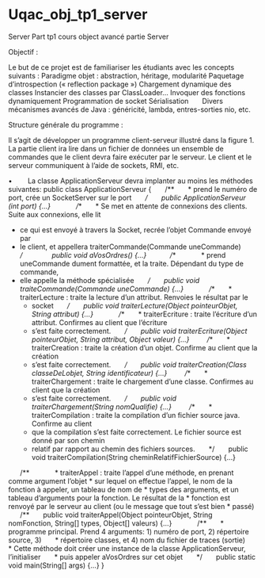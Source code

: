 # Uqac_obj_tp1_server
Server Part tp1 cours object avancé partie Server

Objectif :

Le but de ce projet est de familiariser les étudiants avec les concepts suivants :
Paradigme objet : abstraction, héritage, modularité
Paquetage d’introspection (« reflection package »)
Chargement dynamique des classes
Instancier des classes par ClassLoader…
Invoquer des fonctions dynamiquement
Programmation de socket
Sérialisation      
Divers mécanismes avancés de Java : généricité, lambda, entres-sorties nio, etc.

Structure générale du programme :

Il s’agit de développer un programme client-serveur illustré dans la figure 1.
La partie client ira lire dans un fichier de données un ensemble de commandes que le client devra faire exécuter par le serveur.
Le client et le serveur communiquent à l’aide de sockets, RMI, etc.


•        La classe ApplicationServeur devra implanter au moins les méthodes suivantes:
public class ApplicationServeur {
      /**
      * prend le numéro de port, crée un SocketServer sur le port
      */
      public ApplicationServeur (int port) {…}
     
      /**
      * Se met en attente de connexions des clients. Suite aux connexions, elle lit
* ce qui est envoyé à travers la Socket, recrée l’objet Commande envoyé par
* le client, et appellera traiterCommande(Commande uneCommande)
      */        
      public void aVosOrdres() {…}
     
     /**
            * prend uneCommande dument formattée, et la traite. Dépendant du type de commande,
* elle appelle la méthode spécialisée
      */
      public void traiteCommande(Commande uneCommande) {…}
     
      /**
      * traiterLecture : traite la lecture d’un attribut. Renvoies le résultat par le
	* socket
      */
      public void traiterLecture(Object pointeurObjet, String attribut) {…}
     
      /**
      * traiterEcriture : traite l’écriture d’un attribut. Confirmes au client que l’écriture
	* s’est faite correctement.
      */
      public void traiterEcriture(Object pointeurObjet, String attribut, Object valeur) {…}
 
      /**
      * traiterCreation : traite la création d’un objet. Confirme au client que la création
	* s’est faite correctement.
      */
      public void traiterCreation(Class classeDeLobjet, String identificateur) {…}
 
      /**
      * traiterChargement : traite le chargement d’une classe. Confirmes au client que la création
	* s’est faite correctement.
      */
      public void traiterChargement(String nomQualifie) {…}
 
      /**
      * traiterCompilation : traite la compilation d’un fichier source java. Confirme au client
	* que la compilation s’est faite correctement. Le fichier source est donné par son chemin
	* relatif par rapport au chemin des fichiers sources.
      */
      public void traiterCompilation(String cheminRelatifFichierSource) {…}

      /**
            * traiterAppel : traite l’appel d’une méthode, en prenant comme argument l’objet
	* sur lequel on effectue l’appel, le nom de la fonction à appeler, un tableau de nom de
	* types des arguments, et un tableau d’arguments pour la fonction. Le résultat de la
	* fonction est renvoyé par le serveur au client (ou le message que tout s’est bien
	* passé)
      /**
      public void traiterAppel(Object pointeurObjet, String nomFonction, String[] types,
Object[] valeurs) {…}
     
      /**
      * programme principal. Prend 4 arguments: 1) numéro de port, 2) répertoire source, 3)
      * répertoire classes, et 4) nom du fichier de traces (sortie)
      * Cette méthode doit créer une instance de la classe ApplicationServeur, l’initialiser
      * puis appeler aVosOrdres sur cet objet
      */
      public static void main(String[] args) {…}
}
